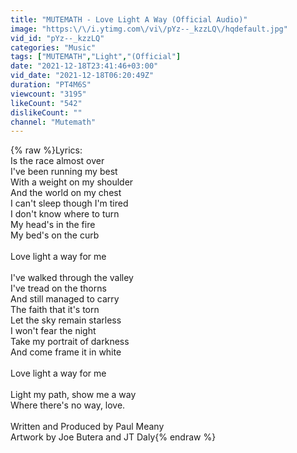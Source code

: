 ```yaml
---
title: "MUTEMATH - Love Light A Way (Official Audio)"
image: "https:\/\/i.ytimg.com\/vi\/pYz--_kzzLQ\/hqdefault.jpg"
vid_id: "pYz--_kzzLQ"
categories: "Music"
tags: ["MUTEMATH","Light","(Official"]
date: "2021-12-18T23:41:46+03:00"
vid_date: "2021-12-18T06:20:49Z"
duration: "PT4M6S"
viewcount: "3195"
likeCount: "542"
dislikeCount: ""
channel: "Mutemath"
---
```

{% raw %}Lyrics:<br />Is the race almost over<br />I've been running my best<br />With a weight on my shoulder<br />And the world on my chest<br />I can't sleep though I'm tired<br />I don't know where to turn<br />My head's in the fire<br />My bed's on the curb<br /><br />Love light a way for me<br /><br />I've walked through the valley<br />I've tread on the thorns<br />And still managed to carry<br />The faith that it's torn<br />Let the sky remain starless<br />I won't fear the night<br />Take my portrait of darkness<br />And come frame it in white<br /><br />Love light a way for me<br /><br />Light my path, show me a way <br />Where there's no way, love.<br /><br />Written and Produced by Paul Meany<br />Artwork by Joe Butera and JT Daly{% endraw %}
